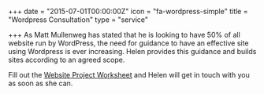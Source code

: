 +++
date = "2015-07-01T00:00:00Z"
icon = "fa-wordpress-simple"
title = "Wordpress Consultation"
type = "service"

+++
As Matt Mullenweg has stated that he is looking to have 50% of all website run by WordPress, the need for guidance to have an effective site using Wordpress is ever increasing. Helen provides this guidance and builds sites according to an agreed scope.

<!--more-->
Fill out the [Website Project Worksheet](/project-worksheet/) and Helen will get in touch with you as soon as she can.


